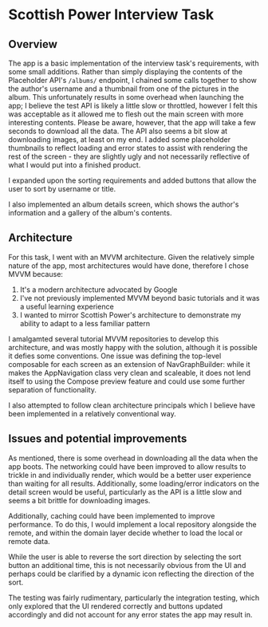 # Scottish Power Interview Task

## Overview

The app is a basic implementation of the interview task's requirements, with some small additions. Rather than simply displaying the contents of the Placeholder API's `/albums/` endpoint, I chained some calls together to show the author's username and a thumbnail from one of the pictures in the album. This unfortunately results in some overhead when launching the app; I believe the test API is likely a little slow or throttled, however I felt this was acceptable as it allowed me to flesh out the main screen with more interesting contents. Please be aware, however, that the app will take a few seconds to download all the data. The API also seems a bit slow at downloading images, at least on my end. I added some placeholder thumbnails to reflect loading and error states to assist with rendering the rest of the screen - they are slightly ugly and not necessarily reflective of what I would put into a finished product.

I expanded upon the sorting requirements and added buttons that allow the user to sort by username or title.

I also implemented an album details screen, which shows the author's information and a gallery of the album's contents.

## Architecture

For this task, I went with an MVVM architecture. Given the relatively simple nature of the app, most architectures would have done, therefore I chose MVVM because:

1) It's a modern architecture advocated by Google
2) I've not previously implemented MVVM beyond basic tutorials and it was a useful learning experience
3) I wanted to mirror Scottish Power's architecture to demonstrate my ability to adapt to a less familiar pattern

I amalgamted several tutorial MVVM repositories to develop this architecture, and was mostly happy with the solution, although it is possible it defies some conventions. One issue was defining the top-level composable for each screen as an extension of NavGraphBuilder: while it makes the AppNavigation class very clean and scaleable, it does not lend itself to using the Compose preview feature and could use some further separation of functionality.

I also attempted to follow clean architecture principals which I believe have been implemented in a relatively conventional way.

## Issues and potential improvements

As mentioned, there is some overhead in downloading all the data when the app boots. The networking could have been improved to allow results to trickle in and individually render, which would be a better user experience than waiting for all results. Additionally, some loading/error indicators on the detail screen would be useful, particularly as the API is a little slow and seems a bit brittle for downloading images.

Additionally, caching could have been implemented to improve performance. To do this, I would implement a local repository alongside the remote, and within the domain layer decide whether to load the local or remote data.

While the user is able to reverse the sort direction by selecting the sort button an additional time, this is not necessarily obvious from the UI and perhaps could be clarified by a dynamic icon reflecting the direction of the sort.

The testing was fairly rudimentary, particularly the integration testing, which only explored that the UI rendered correctly and buttons updated accordingly and did not account for any error states the app may result in.
